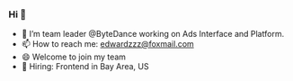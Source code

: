 ### Hi 👋

- 🔭 I’m team leader @ByteDance working on Ads Interface and Platform.
- 📫 How to reach me: edwardzzz@foxmail.com
- 😄 Welcome to join my team
- 👏 Hiring: Frontend in Bay Area, US


